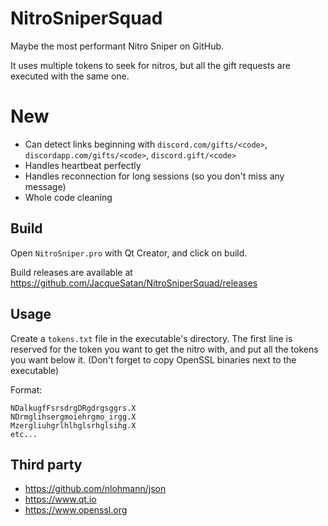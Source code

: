 # NitroSniperSquad
Maybe the most performant Nitro Sniper on GitHub.

It uses multiple tokens to seek for nitros, but all the gift requests are executed with the same one.

# New
- Can detect links beginning with `discord.com/gifts/<code>`, `discordapp.com/gifts/<code>`, `discord.gift/<code>`
- Handles heartbeat perfectly
- Handles reconnection for long sessions (so you don't miss any message)
- Whole code cleaning

## Build
Open `NitroSniper.pro` with Qt Creator, and click on build.

Build releases are available at https://github.com/JacqueSatan/NitroSniperSquad/releases

## Usage
Create a `tokens.txt` file in the executable's directory. The first line is reserved for the token you want to get the nitro with, and put all the tokens you want below it. (Don't forget to copy OpenSSL binaries next to the executable)

Format:

    NDalkugfFsrsdrgDRgdrgsggrs.X
    NDrmglihsergmoiehrgmo_irgg.X
    Mzergliuhgrlhlhglsrhglsihg.X
    etc...
    
## Third party
* https://github.com/nlohmann/json
* https://www.qt.io
* https://www.openssl.org
